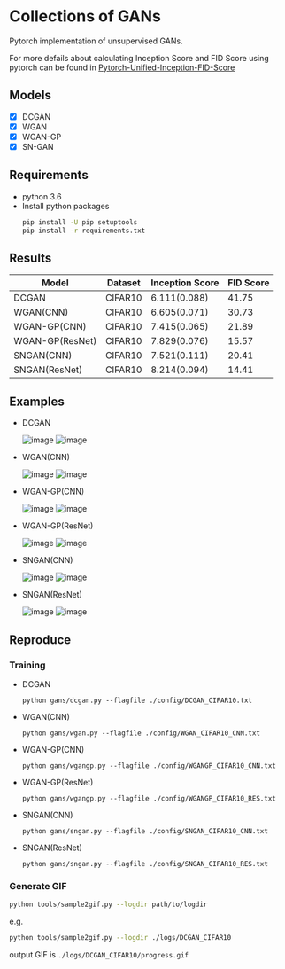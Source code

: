 # Collections of GANs

Pytorch implementation of unsupervised GANs.

For more defails about calculating Inception Score and FID Score using pytorch can be found in [Pytorch-Unified-Inception-FID-Score](https://github.com/w86763777/Pytorch-Unified-Inception-FID-Score) 

## Models
- [x] DCGAN
- [x] WGAN
- [x] WGAN-GP
- [x] SN-GAN 

## Requirements
- python 3.6
- Install python packages
    ```bash
    pip install -U pip setuptools
    pip install -r requirements.txt
    ```

## Results

|Model          |Dataset|Inception Score|FID Score|
|---------------|-------|---------------|---------|
|DCGAN          |CIFAR10|6.111(0.088)   |41.75    |
|WGAN(CNN)      |CIFAR10|6.605(0.071)   |30.73    |
|WGAN-GP(CNN)   |CIFAR10|7.415(0.065)   |21.89    |
|WGAN-GP(ResNet)|CIFAR10|7.829(0.076)   |15.57    |
|SNGAN(CNN)     |CIFAR10|7.521(0.111)   |20.41    |
|SNGAN(ResNet)  |CIFAR10|8.214(0.094)   |14.41    |

## Examples
- DCGAN

    ![image](https://drive.google.com/uc?export=view&id=14vz9JTxi4A8p5x2kiS7STnAMMGJb8_U0) ![image](./images/dcgan_cifar10.png)

- WGAN(CNN)

    ![image](https://drive.google.com/uc?export=view&id=12Y5E-Vf-U-fzPLO_bmhhLNK1-q0Lo_OS) ![image](./images/wgan_cifar10_cnn.png)

- WGAN-GP(CNN)

    ![image](https://drive.google.com/uc?export=view&id=1i7B2i_nDZrTyvhOefmEHRs_mGXU7mv4Q) ![image](./images/wgangp_cifar10_cnn.png)

- WGAN-GP(ResNet)

    ![image](https://drive.google.com/uc?export=view&id=1WbMPMUwd2ltDkqowBMcIwUWP7dF87LH0) ![image](./images/wgangp_cifar10_res.png)

- SNGAN(CNN)

    ![image](https://drive.google.com/uc?export=view&id=1tQyWeyjNNOlWWBPo2XwhwZQ9t1q5a1v5) ![image](./images/sngan_cifar10_cnn.png)

- SNGAN(ResNet)

    ![image](https://drive.google.com/uc?export=view&id=1CN6vgPqodAQBtp9OElPvCaNakomKKP4E) ![image](./images/sngan_cifar10_res.png)

## Reproduce

### Training
- DCGAN
	```
    python gans/dcgan.py --flagfile ./config/DCGAN_CIFAR10.txt
    ```
- WGAN(CNN)
	```
    python gans/wgan.py --flagfile ./config/WGAN_CIFAR10_CNN.txt
    ```
- WGAN-GP(CNN)
	```
    python gans/wgangp.py --flagfile ./config/WGANGP_CIFAR10_CNN.txt
    ```
- WGAN-GP(ResNet)
	```
    python gans/wgangp.py --flagfile ./config/WGANGP_CIFAR10_RES.txt
    ```
- SNGAN(CNN)
	```
    python gans/sngan.py --flagfile ./config/SNGAN_CIFAR10_CNN.txt
    ```
- SNGAN(ResNet)
	```
    python gans/sngan.py --flagfile ./config/SNGAN_CIFAR10_RES.txt
    ```

### Generate GIF
```bash
python tools/sample2gif.py --logdir path/to/logdir
```
e.g.
```bash
python tools/sample2gif.py --logdir ./logs/DCGAN_CIFAR10
```
output GIF is `./logs/DCGAN_CIFAR10/progress.gif`